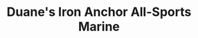 ---
title: "Duane's Iron Anchor All-Sports Marine"
url: /rose-city/duanes-iron-anchor-all-sports-marine/
shop: shop
---